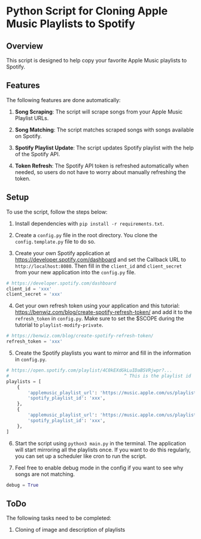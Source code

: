 # Python Script for Cloning Apple Music Playlists to Spotify

## Overview

This script is designed to help copy your favorite Apple Music playlists to Spotify. 

## Features

The following features are done automatically:

1. **Song Scraping**: The script will scrape songs from your Apple Music Playlist URLs.

2. **Song Matching**: The script matches scraped songs with songs available on Spotify.

3. **Spotify Playlist Update**: The script updates Spotify playlist with the help of the Spotify API.

4. **Token Refresh**: The Spotify API token is refreshed automatically when needed, so users do not have to worry about manually refreshing the token.

## Setup

To use the script, follow the steps below:

1. Install dependencies with `pip install -r requirements.txt`.

2. Create a `config.py` file in the root directory. You clone the `config.template.py` file to do so.

3. Create your own Spotify application at https://developer.spotify.com/dashboard and set the Callback URL to `http://localhost:8080`. Then fill in the `client_id` and `client_secret` from your new application into the `config.py` file.
``` python
# https://developer.spotify.com/dashboard
client_id = 'xxx'
client_secret = 'xxx'
```

4. Get your own refresh token using your application and this tutorial:  https://benwiz.com/blog/create-spotify-refresh-token/ and add it to the `refresh_token` in `config.py`. Make sure to set the $SCOPE during the tutorial to `playlist-modify-private`.

``` python
# https://benwiz.com/blog/create-spotify-refresh-token/
refresh_token = 'xxx'
```

5. Create the Spotify playlists you want to mirror and fill in the information in `config.py`.
``` python
# https://open.spotify.com/playlist/4C0kEXdGkLuIDaBSVRjwpr?...
#                                           ^ This is the playlist id
playlists = [
    {
        'applemusic_playlist_url': 'https://music.apple.com/us/playlist/xxx/pl.xxx',
        'spotify_playlist_id': 'xxx',
    },
    {
        'applemusic_playlist_url': 'https://music.apple.com/us/playlist/xxx/pl.xxx',
        'spotify_playlist_id': 'xxx',
    },
]
```

6. Start the script using `python3 main.py` in the terminal. The application will start mirroring all the playlists once. If you want to do this regularly, you can set up a scheduler like cron to run the script.

7. Feel free to enable debug mode in the config if you want to see why songs are not matching.
 ``` python
debug = True
```   


## ToDo

The following tasks need to be completed:

1. Cloning of image and description of playlists
